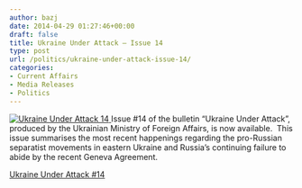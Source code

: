 ```yaml
---
author: bazj
date: 2014-04-29 01:27:46+00:00
draft: false
title: Ukraine Under Attack – Issue 14
type: post
url: /politics/ukraine-under-attack-issue-14/
categories:
- Current Affairs
- Media Releases
- Politics
---
```


[![Ukraine Under Attack 14](http://www.ozeukes.com/wp-content/uploads/2014/04/Ukraine-Under-Attack-14.jpg)
](http://www.ozeukes.com/wp-content/uploads/2014/04/Ukraine-Under-Attack-14.jpg)Issue #14 of the bulletin “Ukraine Under Attack”, produced by the Ukrainian Ministry of Foreign Affairs, is now available.  This issue summarises the most recent happenings regarding the pro-Russian separatist movements in eastern Ukraine and Russia’s continuing failure to abide by the recent Geneva Agreement.

[Ukraine Under Attack #14](http://www.ozeukes.com/wp-content/uploads/2014/04/Ukraine-Under-Attack-14.pdf)
